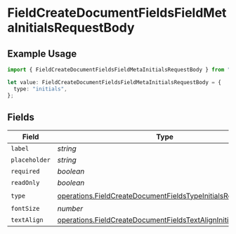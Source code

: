 # FieldCreateDocumentFieldsFieldMetaInitialsRequestBody

## Example Usage

```typescript
import { FieldCreateDocumentFieldsFieldMetaInitialsRequestBody } from "@documenso/sdk-typescript/models/operations";

let value: FieldCreateDocumentFieldsFieldMetaInitialsRequestBody = {
  type: "initials",
};
```

## Fields

| Field                                                                                                                                        | Type                                                                                                                                         | Required                                                                                                                                     | Description                                                                                                                                  |
| -------------------------------------------------------------------------------------------------------------------------------------------- | -------------------------------------------------------------------------------------------------------------------------------------------- | -------------------------------------------------------------------------------------------------------------------------------------------- | -------------------------------------------------------------------------------------------------------------------------------------------- |
| `label`                                                                                                                                      | *string*                                                                                                                                     | :heavy_minus_sign:                                                                                                                           | N/A                                                                                                                                          |
| `placeholder`                                                                                                                                | *string*                                                                                                                                     | :heavy_minus_sign:                                                                                                                           | N/A                                                                                                                                          |
| `required`                                                                                                                                   | *boolean*                                                                                                                                    | :heavy_minus_sign:                                                                                                                           | N/A                                                                                                                                          |
| `readOnly`                                                                                                                                   | *boolean*                                                                                                                                    | :heavy_minus_sign:                                                                                                                           | N/A                                                                                                                                          |
| `type`                                                                                                                                       | [operations.FieldCreateDocumentFieldsTypeInitialsRequestBody2](../../models/operations/fieldcreatedocumentfieldstypeinitialsrequestbody2.md) | :heavy_check_mark:                                                                                                                           | N/A                                                                                                                                          |
| `fontSize`                                                                                                                                   | *number*                                                                                                                                     | :heavy_minus_sign:                                                                                                                           | N/A                                                                                                                                          |
| `textAlign`                                                                                                                                  | [operations.FieldCreateDocumentFieldsTextAlignInitials](../../models/operations/fieldcreatedocumentfieldstextaligninitials.md)               | :heavy_minus_sign:                                                                                                                           | N/A                                                                                                                                          |